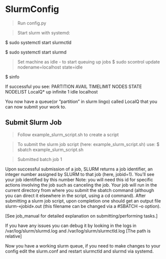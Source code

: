 # SlurmConfig

> Run config.py

> Start slurm with systemd:

$ sudo systemctl start slurmctld

$ sudo systemctl start slurmd

> Set machine as idle - to start queuing up jobs
$ sudo scontrol update nodename=localhost state=idle

$ sinfo

If successful you see:
PARTITION AVAIL  TIMELIMIT  NODES  STATE NODELIST
LocalQ*      up   infinite      1   idle localhost

You now have a queue(or “partition” in slurm lingo) called LocalQ that you can now submit your work to.

## Submit Slurm Job
> Follow example_slurm_script.sh to create a script

> To submit the slurm job script (here: example_slurm_script.sh) use: $ sbatch example_slurm_script.sh

> Submitted batch job 1

Upon successful submission of a job, SLURM returns a job identifier, an integer number assigned by SLURM to that job (here, jobid=1). You’ll see your job identified by this number
Note: you will need this id for specific actions involving the job such as canceling the job.
Your job will run in the current directory from where you submit the sbatch command (although you can direct it elsewhere in the script, using a cd command). After submitting a slurm job script, upon completion one should get an output file slurm-«jobid».out (this filename can be changed via a #SBATCH –o option).

[See job_manual for detailed explanation on submitting/performing tasks.]

If you have any issues you can debug it by looking in the logs in /var/log/slurm/slurmd.log and /var/log/slurm/slurmctld.log [The path is relative]

Now you have a working slurm queue, if you need to make changes to your config edit the slurm.conf and restart slurmctld and slurmd via systemd.
